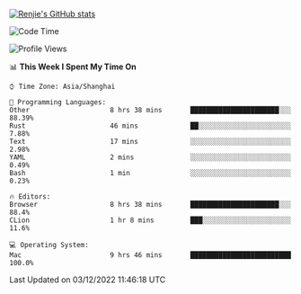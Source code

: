 [![Renjie's GitHub stats](https://github-readme-stats.vercel.app/api?username=liurenjie1024&show_icons=true&theme=chartreuse-dark)](https://github.com/anuraghazra/github-readme-stats)

<!--START_SECTION:waka-->
![Code Time](http://img.shields.io/badge/Code%20Time-387%20hrs%2036%20mins-blue)

![Profile Views](http://img.shields.io/badge/Profile%20Views-24-blue)

📊 **This Week I Spent My Time On** 

```text
⌚︎ Time Zone: Asia/Shanghai

💬 Programming Languages: 
Other                    8 hrs 38 mins       ██████████████████████░░░   88.39% 
Rust                     46 mins             ██░░░░░░░░░░░░░░░░░░░░░░░   7.88% 
Text                     17 mins             ░░░░░░░░░░░░░░░░░░░░░░░░░   2.98% 
YAML                     2 mins              ░░░░░░░░░░░░░░░░░░░░░░░░░   0.49% 
Bash                     1 min               ░░░░░░░░░░░░░░░░░░░░░░░░░   0.23%

🔥 Editors: 
Browser                  8 hrs 38 mins       ██████████████████████░░░   88.4% 
CLion                    1 hr 8 mins         ███░░░░░░░░░░░░░░░░░░░░░░   11.6%

💻 Operating System: 
Mac                      9 hrs 46 mins       █████████████████████████   100.0%

```


 Last Updated on 03/12/2022 11:46:18 UTC
<!--END_SECTION:waka-->

